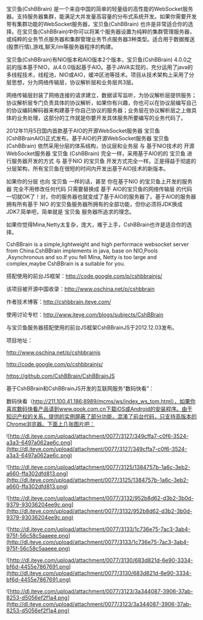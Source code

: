宝贝鱼(CshBBrain) 是一个来自中国的简单的轻量级的高性能的WebSocket服务器。支持服务器集群，能满足大并发量高容量的分布式系统开发。如果你需要开发带有集群功能的WebSocket服务器，宝贝鱼(CshBBrain) 也许是非常适合你的选择。在宝贝鱼(CshBBrain)中你可以将某个服务器设置为纯粹的集群管理服务器，或纯粹的业务节点服务器和集群管理业务节点服务器3种类型。适合用于数据推送(股票行情),游戏,聊天/im等服务器程序的构建。​

宝贝鱼(CshBBrain)有NIO版本和AIO版本2个版本，宝贝鱼(CshBBrain) 4.0.0之前的版本基于NIO，从4.0.0版起基于AIO。基于JAVA实现的，充分运用了java的多线程技术，线程池，NIO或AIO，缓冲区池等技术。项目从技术架构上采用了分层思想，分为网络传输层，协议解析层和业务层共3层。

网络传输层封装了网络连接的请求建立，数据读写监听，为协议解析层提供服务；协议解析层专门负责具体的协议解析，如果你有兴趣，你也可以在协议层编写自己的协议编码解码器来构建基于你自己协议的服务器；业务层在协议解析层之上做具体的业务处理，这部分的工作就是你要开发具体服务所要编写的业务代码了。​

2012年11月5日国内首款基于AIO的开源WebSocket服务器 宝贝鱼 (CshBBrainAIO)正式发布。基于AIO的开源WebSocket服务器 宝贝鱼(CshBBrain) 依然采用分层的体系结构，协议层和业务层 与 基于NIO技术的 开源WebSocket服务器 宝贝鱼 (CshBBrain) 完全一样，采用基于AIO的的 宝贝鱼 进行服务器开发的方式 与 基于NIO 的宝贝鱼 开发方式完全一样。正是得益于彻底的分层架构，所有宝贝鱼在很短的时间内开发出基于AIO技术的新版本。

如果你的分层 也向 宝贝鱼 一样的话，甚至 你在基于NIO 的宝贝鱼上开发的服务器 完全不用修改任何代码 只需要替换成 基于 AIO的宝贝鱼的网络传输层 的代码 一切就OK了！对，你的服务器也就变成了基于AIO的服务器了。基于AIO的服务器拥有所有基于 NIO 的宝贝鱼服务器所拥有的全部功能，但你必须将JDK换成JDK7.简单吧，简单就是 宝贝鱼 服务器所追求的理念。

如果你觉得Mina,Netty太复杂，庞大，难于上手，CshBBrain也许是适合你的选择。

CshBBrain is a simple,lightweight and high performace websocket server from China.CshBBrain implements in java, base on NIO,Pools ,Asynchronous and so.If you fell Mina, Netty is too large and complex,maybe CshBBrain is a suitable for you.

搭配使用的前台JS框架：http://code.google.com/p/cshbbrainjs/

该项目被开源中国收录：http://www.oschina.net/p/cshbbrain

作者技术博客：http://cshbbrain.iteye.com/

使用讨论专栏：http://www.iteye.com/blogs/subjects/CshBBrain

与宝贝鱼服务器搭配使用的前台JS框架CshBBrainJS于2012.12.03发布。

项目地址：

http://www.oschina.net/p/cshbbrainjs

http://code.google.com/p/cshbbrainjs/

https://github.com/CshBBrain/CshBBrainJS

基于CshBBrain和CshBBrainJS开发的互联网服务“数码快看”：

数码快看（http://211.100.41.186:8989/mcms/ws/index_ws_tom.html），如果你喜欢数码快看产品请到www.qook.com.cn下载iOS或Android的安装程序。由于知识产权的关系，提供的实例屏蔽了部分功能，混淆了前台代码，只支持高版本的Chrome浏览器。下面上几张图片吧：

![http://dl.iteye.com/upload/attachment/0077/3127/349cffa7-c0f6-3524-a3a3-6497a062ae6c.png](http://dl.iteye.com/upload/attachment/0077/3127/349cffa7-c0f6-3524-a3a3-6497a062ae6c.png)

![http://dl.iteye.com/upload/attachment/0077/3125/1384757b-1a6c-3eb2-a660-ffa302dfd813.png](http://dl.iteye.com/upload/attachment/0077/3125/1384757b-1a6c-3eb2-a660-ffa302dfd813.png)

![http://dl.iteye.com/upload/attachment/0077/3132/952b8d62-d3b2-3b0d-9379-93036204ee9c.png](http://dl.iteye.com/upload/attachment/0077/3132/952b8d62-d3b2-3b0d-9379-93036204ee9c.png)

![http://dl.iteye.com/upload/attachment/0077/3133/1c736e75-7ac3-3ab4-975f-56c58c5aaeee.png](http://dl.iteye.com/upload/attachment/0077/3133/1c736e75-7ac3-3ab4-975f-56c58c5aaeee.png)

![http://dl.iteye.com/upload/attachment/0077/3130/683d821d-6e90-3334-bf6d-4455e7867691.png](http://dl.iteye.com/upload/attachment/0077/3130/683d821d-6e90-3334-bf6d-4455e7867691.png)

![http://dl.iteye.com/upload/attachment/0077/3123/3a344087-3906-37ab-8253-d5056ef2f1a4.png](http://dl.iteye.com/upload/attachment/0077/3123/3a344087-3906-37ab-8253-d5056ef2f1a4.png)